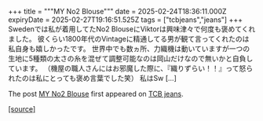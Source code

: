 +++
title = """MY No2 Blouse"""
date = 2025-02-24T18:36:11.000Z
expiryDate = 2025-02-27T19:16:51.525Z
tags = ["tcbjeans","jeans"]
+++
Swedenでは私が着用してたNo2 BlouseにViktorは興味津々で何度も褒めてくれました。 彼くらい1800年代のVintageに精通してる男が観て言ってくれたのは私自身も嬉しかったです。 世界中でも数ヵ所、力織機は動いていますが一つの生地に5種類の太さの糸を混ぜて調整可能なのは岡山だけなので無いかと自負しています。 （機屋の職人さんにはお邪魔した際に、『織りずらい！！』って怒られたのは私にとっても褒め言葉でした笑） 私はSw \[…\]

The post [MY No2 Blouse](http://tcbjeans.com/2025/02/25/51359) first appeared on [TCB jeans](http://tcbjeans.com).

[[source]](http://tcbjeans.com/2025/02/25/51359)
